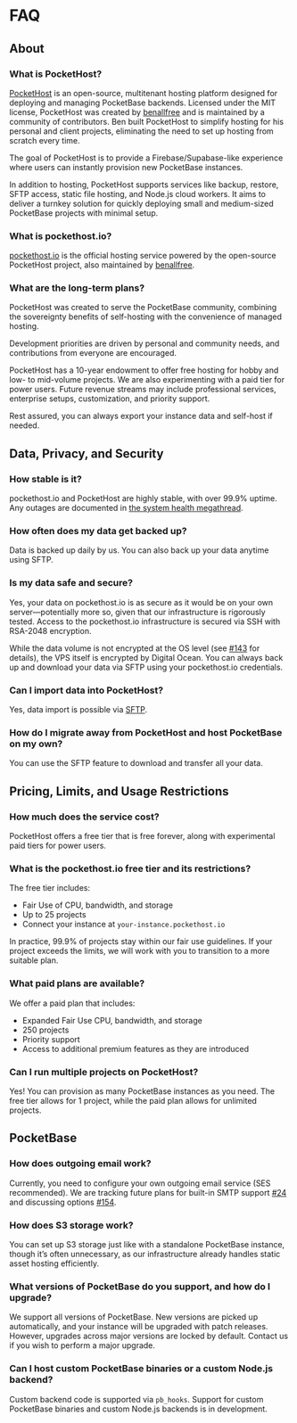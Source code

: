 # FAQ

## About

### What is PocketHost?

[PocketHost](https://github.com/pockethost/pockethost) is an open-source, multitenant hosting platform designed for deploying and managing PocketBase backends. Licensed under the MIT license, PocketHost was created by [benallfree](https://github.com/benallfree) and is maintained by a community of contributors. Ben built PocketHost to simplify hosting for his personal and client projects, eliminating the need to set up hosting from scratch every time.

The goal of PocketHost is to provide a Firebase/Supabase-like experience where users can instantly provision new PocketBase instances.

In addition to hosting, PocketHost supports services like backup, restore, SFTP access, static file hosting, and Node.js cloud workers. It aims to deliver a turnkey solution for quickly deploying small and medium-sized PocketBase projects with minimal setup.

### What is pockethost.io?

[pockethost.io](https://pockethost.io) is the official hosting service powered by the open-source PocketHost project, also maintained by [benallfree](https://github.com/benallfree).

### What are the long-term plans?

PocketHost was created to serve the PocketBase community, combining the sovereignty benefits of self-hosting with the convenience of managed hosting.

Development priorities are driven by personal and community needs, and contributions from everyone are encouraged.

PocketHost has a 10-year endowment to offer free hosting for hobby and low- to mid-volume projects. We are also experimenting with a paid tier for power users. Future revenue streams may include professional services, enterprise setups, customization, and priority support.

Rest assured, you can always export your instance data and self-host if needed.

## Data, Privacy, and Security

### How stable is it?

pockethost.io and PocketHost are highly stable, with over 99.9% uptime. Any outages are documented in [the system health megathread](https://discord.com/channels/1128192380500193370/1179852349011939439).

### How often does my data get backed up?

Data is backed up daily by us. You can also back up your data anytime using SFTP.

### Is my data safe and secure?

Yes, your data on pockethost.io is as secure as it would be on your own server—potentially more so, given that our infrastructure is rigorously tested. Access to the pockethost.io infrastructure is secured via SSH with RSA-2048 encryption.

While the data volume is not encrypted at the OS level (see [#143](https://github.com/benallfree/pockethost/issues/143) for details), the VPS itself is encrypted by Digital Ocean. You can always back up and download your data via SFTP using your pockethost.io credentials.

### Can I import data into PocketHost?

Yes, data import is possible via [SFTP](/docs/usage/ftp/).

### How do I migrate away from PocketHost and host PocketBase on my own?

You can use the SFTP feature to download and transfer all your data.

## Pricing, Limits, and Usage Restrictions

### How much does the service cost?

PocketHost offers a free tier that is free forever, along with experimental paid tiers for power users.

### What is the pockethost.io free tier and its restrictions?

The free tier includes:

- Fair Use of CPU, bandwidth, and storage
- Up to 25 projects
- Connect your instance at `your-instance.pockethost.io`

In practice, 99.9% of projects stay within our fair use guidelines. If your project exceeds the limits, we will work with you to transition to a more suitable plan.

### What paid plans are available?

We offer a paid plan that includes:

- Expanded Fair Use CPU, bandwidth, and storage
- 250 projects
- Priority support
- Access to additional premium features as they are introduced

### Can I run multiple projects on PocketHost?

Yes! You can provision as many PocketBase instances as you need. The free tier allows for 1 project, while the paid plan allows for unlimited projects.

## PocketBase

### How does outgoing email work?

Currently, you need to configure your own outgoing email service (SES recommended). We are tracking future plans for built-in SMTP support [#24](https://github.com/benallfree/pockethost/issues/24) and discussing options [#154](https://github.com/benallfree/pockethost/discussions/154).

### How does S3 storage work?

You can set up S3 storage just like with a standalone PocketBase instance, though it’s often unnecessary, as our infrastructure already handles static asset hosting efficiently.

### What versions of PocketBase do you support, and how do I upgrade?

We support all versions of PocketBase. New versions are picked up automatically, and your instance will be upgraded with patch releases. However, upgrades across major versions are locked by default. Contact us if you wish to perform a major upgrade.

### Can I host custom PocketBase binaries or a custom Node.js backend?

Custom backend code is supported via `pb_hooks`. Support for custom PocketBase binaries and custom Node.js backends is in development.
